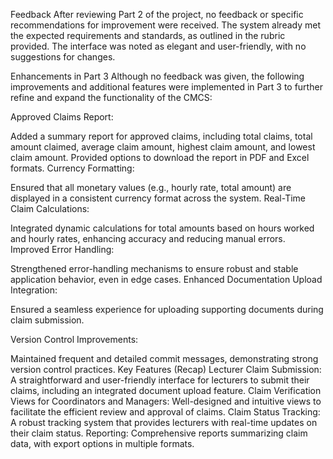 Feedback
After reviewing Part 2 of the project, no feedback or specific recommendations for improvement were received. The system already met the expected requirements and standards, as outlined in the rubric provided. The interface was noted as elegant and user-friendly, with no suggestions for changes.

Enhancements in Part 3
Although no feedback was given, the following improvements and additional features were implemented in Part 3 to further refine and expand the functionality of the CMCS:

Approved Claims Report:

Added a summary report for approved claims, including total claims, total amount claimed, average claim amount, highest claim amount, and lowest claim amount.
Provided options to download the report in PDF and Excel formats.
Currency Formatting:

Ensured that all monetary values (e.g., hourly rate, total amount) are displayed in a consistent currency format across the system.
Real-Time Claim Calculations:

Integrated dynamic calculations for total amounts based on hours worked and hourly rates, enhancing accuracy and reducing manual errors.
Improved Error Handling:

Strengthened error-handling mechanisms to ensure robust and stable application behavior, even in edge cases.
Enhanced Documentation Upload Integration:

Ensured a seamless experience for uploading supporting documents during claim submission.

Version Control Improvements:

Maintained frequent and detailed commit messages, demonstrating strong version control practices.
Key Features (Recap)
Lecturer Claim Submission: A straightforward and user-friendly interface for lecturers to submit their claims, including an integrated document upload feature.
Claim Verification Views for Coordinators and Managers: Well-designed and intuitive views to facilitate the efficient review and approval of claims.
Claim Status Tracking: A robust tracking system that provides lecturers with real-time updates on their claim status.
Reporting: Comprehensive reports summarizing claim data, with export options in multiple formats.
